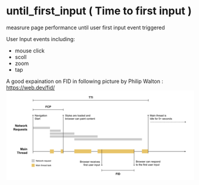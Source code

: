 # until_first_input ( Time to first input )
measrure page performance until user first input event triggered

User Input events including: 
- mouse click
- scoll
- zoom
- tap

A good expaination on FID in following picture by Philip Walton : https://web.dev/fid/
![](fid-full.svg)
